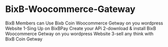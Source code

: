 # BixB-Woocommerce-Gateway
BixB Members can Use Bixb Coin Woocommerce Getway on you wordpress Website
1-Sing Up on BixBPay Create your APi
2-download & install BixB Woocommerce Getway on you wordpress Website
3-sell any think with BixB Coin Getway

